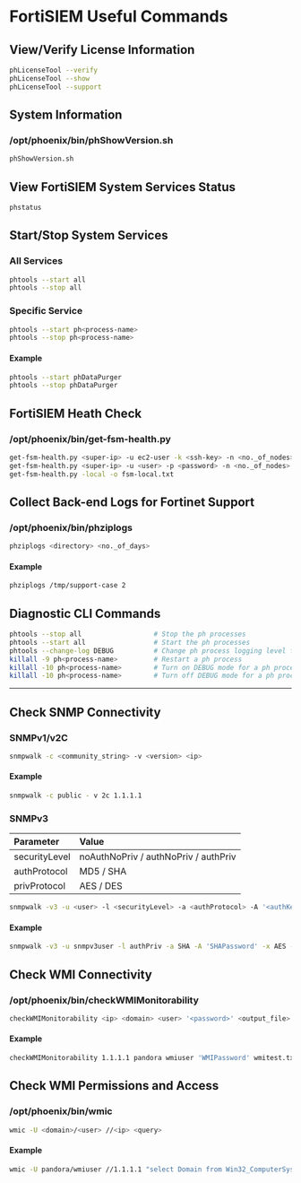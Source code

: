 # FortiSIEM Useful Commands

## View/Verify License Information
```bash
phLicenseTool --verify
phLicenseTool --show
phLicenseTool --support
```

## System Information
### /opt/phoenix/bin/phShowVersion.sh
```bash
phShowVersion.sh
```

## View FortiSIEM System Services Status
```bash
phstatus
```

## Start/Stop System Services
### All Services
```bash
phtools --start all
phtools --stop all
```

### Specific Service
```bash
phtools --start ph<process-name>
phtools --stop ph<process-name>
```

#### Example
```bash
phtools --start phDataPurger
phtools --stop phDataPurger
```

## FortiSIEM Heath Check
### /opt/phoenix/bin/get-fsm-health.py
```bash
get-fsm-health.py <super-ip> -u ec2-user -k <ssh-key> -n <no._of_nodes> -o fsm-aws.txt
get-fsm-health.py <super-ip> -u <user> -p <password> -n <no._of_nodes> -o fsm-remote.txt
get-fsm-health.py -local -o fsm-local.txt
```


## Collect Back-end Logs for Fortinet Support
### /opt/phoenix/bin/phziplogs
```bash
phziplogs <directory> <no._of_days>
```
#### Example
```bash
phziplogs /tmp/support-case 2
```

## Diagnostic CLI Commands
```bash
phtools --stop all                  # Stop the ph processes
phtools --start all                 # Start the ph processes
phtools --change-log DEBUG          # Change ph process logging level from INFO to DEBUG
killall -9 ph<process-name>         # Restart a ph process
killall -10 ph<process-name>        # Turn on DEBUG mode for a ph process
killall -10 ph<process-name>        # Turn off DEBUG mode for a ph process
```


---------------------------------------------------------------------------------------------------------------------
## Check SNMP Connectivity
### SNMPv1/v2C
```bash
snmpwalk -c <community_string> -v <version> <ip>
```
#### Example
```bash
snmpwalk -c public - v 2c 1.1.1.1
```
### SNMPv3

| Parameter     | Value                                |
| :------------ | :----------------------------------- |
| securityLevel | noAuthNoPriv / authNoPriv / authPriv |
| authProtocol  | MD5 / SHA                            |
| privProtocol  | AES / DES                            |

```bash
snmpwalk -v3 -u <user> -l <securityLevel> -a <authProtocol> -A '<authKey>' -x <privProtocol> -X '<privKey>'
```

#### Example
```bash
snmpwalk -v3 -u snmpv3user -l authPriv -a SHA -A 'SHAPassword' -x AES -X 'AESPassword'
```

## Check WMI Connectivity
### /opt/phoenix/bin/checkWMIMonitorability
```bash
checkWMIMonitorability <ip> <domain> <user> '<password>' <output_file>
```
#### Example
```bash
checkWMIMonitorability 1.1.1.1 pandora wmiuser 'WMIPassword' wmitest.txt
```

## Check WMI Permissions and Access
### /opt/phoenix/bin/wmic
```bash
wmic -U <domain>/<user> //<ip> <query>
```
#### Example
```bash
wmic -U pandora/wmiuser //1.1.1.1 "select Domain from Win32_ComputerSystem"
```

